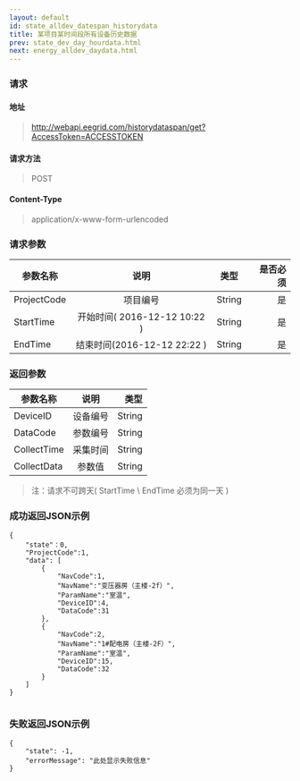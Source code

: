 ```yaml
---
layout: default
id: state_alldev_datespan_historydata
title: 某项目某时间段所有设备历史数据
prev: state_dev_day_hourdata.html
next: energy_alldev_daydata.html
---
```


### 请求
#### 地址
> http://webapi.eegrid.com/historydataspan/get?AccessToken=ACCESSTOKEN

#### 请求方法
> POST

#### Content-Type
> application/x-www-form-urlencoded

### 请求参数
| 参数名称        | 说明           | 类型  |   是否必须  |
| ------------- |:-------------:|:------:|-----:|
| ProjectCode      | 项目编号 | String |  是   |
| StartTime      | 开始时间( 2016-12-12 10:22  ) | String |  是   |
| EndTime      | 结束时间(2016-12-12  22:22  ) | String |  是   |

### 返回参数
| 参数名称        | 说明           | 类型  |
| ------------- |:-------------:| -----:|
| DeviceID      | 设备编号 | String |
| DataCode        | 参数编号 | String |
| CollectTime      | 采集时间      | String |
| CollectData      | 参数值 | String |

> 注：请求不可跨天( StartTime \ EndTime 必须为同一天 )

### 成功返回JSON示例
```
{
    "state"：0,
    "ProjectCode":1,
    "data": [
        {
            "NavCode":1,
            "NavName":"变压器房（主楼-2f）",
            "ParamName":"室温",
            "DeviceID":4,
            "DataCode":31
        },
        {
            "NavCode":2,
            "NavName":"1#配电房（主楼-2F）",
            "ParamName":"室温",
            "DeviceID":15,
            "DataCode":32
        }
    ]
}


```

### 失败返回JSON示例 
```
{
    "state": -1,
    "errorMessage": "此处显示失败信息"
}
```
